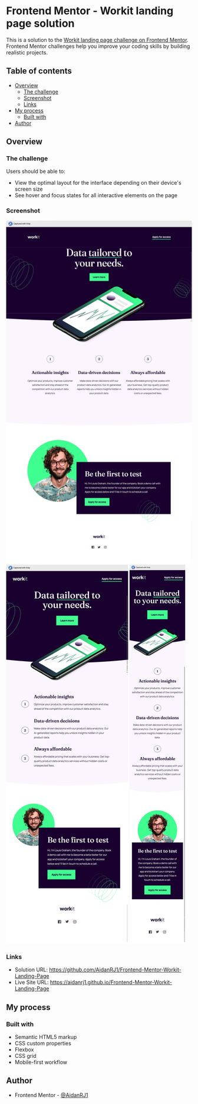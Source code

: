 # Frontend Mentor - Workit landing page solution

This is a solution to the [Workit landing page challenge on Frontend Mentor](https://www.frontendmentor.io/challenges/workit-landing-page-2fYnyle5lu). Frontend Mentor challenges help you improve your coding skills by building realistic projects.

## Table of contents

- [Overview](#overview)
  - [The challenge](#the-challenge)
  - [Screenshot](#screenshot)
  - [Links](#links)
- [My process](#my-process)
  - [Built with](#built-with)
- [Author](#author)

## Overview

### The challenge

Users should be able to:

- View the optimal layout for the interface depending on their device's screen size
- See hover and focus states for all interactive elements on the page

### Screenshot

![](./DesktopScreenshot.jpg)
![](./TabletScreenshot.jpg)
![](./MobileScreenshot.jpg)

### Links

- Solution URL: https://github.com/AidanRJ1/Frontend-Mentor-Workit-Landing-Page
- Live Site URL: https://aidanrj1.github.io/Frontend-Mentor-Workit-Landing-Page


## My process

### Built with

- Semantic HTML5 markup
- CSS custom properties
- Flexbox
- CSS grid
- Mobile-first workflow

## Author

- Frontend Mentor - [@AidanRJ1](https://www.frontendmentor.io/profile/AidanRJ1)


